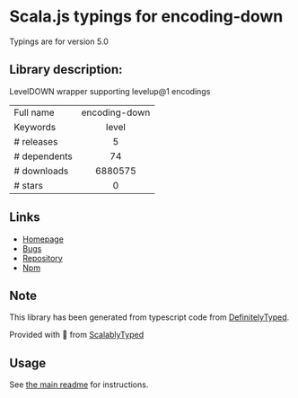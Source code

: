 
# Scala.js typings for encoding-down

Typings are for version 5.0

## Library description:
LevelDOWN wrapper supporting levelup@1 encodings

|                    |                 |
| ------------------ | :-------------: |
| Full name          | encoding-down |
| Keywords           | level |
| # releases         | 5 |
| # dependents       | 74 |
| # downloads        | 6880575 |
| # stars            | 0 |

## Links
- [Homepage](https://github.com/Level/encoding-down)
- [Bugs](https://github.com/Level/encoding-down/issues)
- [Repository](https://github.com/Level/encoding-down)
- [Npm](https://www.npmjs.com/package/encoding-down)
    


## Note
This library has been generated from typescript code from [DefinitelyTyped](https://definitelytyped.org).

Provided with :purple_heart: from [ScalablyTyped](https://github.com/oyvindberg/ScalablyTyped)

## Usage
See [the main readme](../../readme.md) for instructions.


